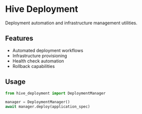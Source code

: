# Hive Deployment

Deployment automation and infrastructure management utilities.

## Features

- Automated deployment workflows
- Infrastructure provisioning
- Health check automation
- Rollback capabilities

## Usage

```python
from hive_deployment import DeploymentManager

manager = DeploymentManager()
await manager.deploy(application_spec)
```
